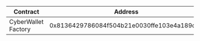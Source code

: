 | Contract            | Address                                    |
| ------------------- | ------------------------------------------ |
| CyberWallet Factory | 0x8136429786084f504b21e0030ffe103e4a189ddd |
